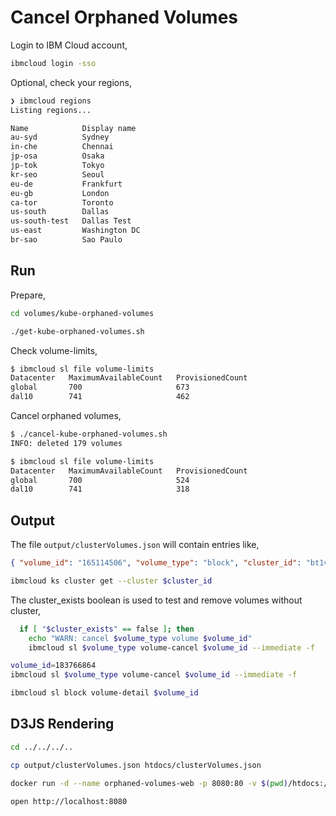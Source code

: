 # Cancel Orphaned Volumes

Login to IBM Cloud account,

```bash
ibmcloud login -sso
```

Optional, check your regions,

```bash
❯ ibmcloud regions
Listing regions...

Name            Display name   
au-syd          Sydney   
in-che          Chennai   
jp-osa          Osaka   
jp-tok          Tokyo   
kr-seo          Seoul   
eu-de           Frankfurt   
eu-gb           London   
ca-tor          Toronto   
us-south        Dallas   
us-south-test   Dallas Test   
us-east         Washington DC   
br-sao          Sao Paulo

```

## Run

Prepare,

```bash
cd volumes/kube-orphaned-volumes

./get-kube-orphaned-volumes.sh
```

Check volume-limits,

```bash
$ ibmcloud sl file volume-limits
Datacenter   MaximumAvailableCount   ProvisionedCount   
global       700                     673   
dal10        741                     462
```

Cancel orphaned volumes,

```bash
$ ./cancel-kube-orphaned-volumes.sh
INFO: deleted 179 volumes

$ ibmcloud sl file volume-limits
Datacenter   MaximumAvailableCount   ProvisionedCount   
global       700                     524   
dal10        741                     318 

```

## Output

The file `output/clusterVolumes.json` will contain entries like,

```json
{ "volume_id": "165114506", "volume_type": "block", "cluster_id": "bt1vufgd0tk62gnhc17g", "cluster_exists": false },
```

```bash
ibmcloud ks cluster get --cluster $cluster_id
```

The cluster_exists boolean is used to test and remove volumes without cluster,

```bash
  if [ "$cluster_exists" == false ]; then
    echo "WARN: cancel $volume_type volume $volume_id"
    ibmcloud sl $volume_type volume-cancel $volume_id --immediate -f
```

```bash
volume_id=183766864
ibmcloud sl $volume_type volume-cancel $volume_id --immediate -f

ibmcloud sl block volume-detail $volume_id
```

## D3JS Rendering

```bash
cd ../../../..

cp output/clusterVolumes.json htdocs/clusterVolumes.json

docker run -d --name orphaned-volumes-web -p 8080:80 -v $(pwd)/htdocs:/usr/local/apache2/htdocs/ httpd:2.4

open http://localhost:8080
```
